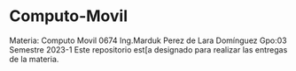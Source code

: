 # Computo-Movil
Materia: Computo Movil 0674
Ing.Marduk Perez de Lara Domínguez 
Gpo:03
Semestre 2023-1
Este repositorio est[a designado para realizar las entregas de la materia.

